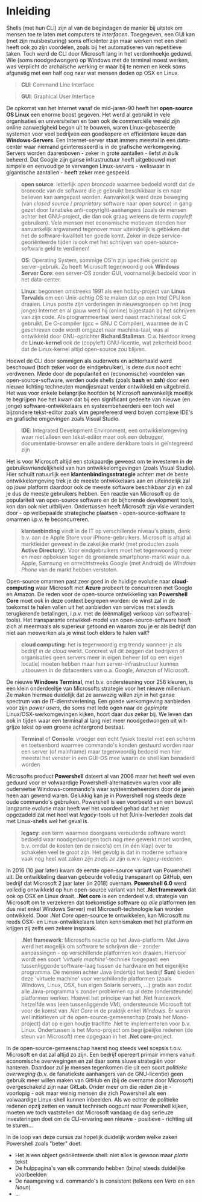 # Inleiding

Shells (met hun CLI) zijn al van de begindagen de manier bij uitstek om mensen toe te laten met computers te *interfacen*. Toegegeven, een GUI kan (met zijn muisbesturing) soms efficiënter zijn maar werken met een shell heeft ook zo zijn voordelen, zoals bij het automatiseren van repetitieve taken. Toch werd de CLI door Microsoft lang in het verdomhoekje geduwd. Wie (soms noodgedwongen) op Windows met de terminal moest werken, was verplicht de archaïsche werking er maar bij te nemen en keek soms afgunstig met een half oog naar wat mensen deden op OSX en Linux.

> **CLI**: Command Line Interface

> **GUI**: Graphical User Interface

De opkomst van het Internet vanaf de mid-jaren-90 heeft het **open-source OS Linux** een enorme boost gegeven. Het werd al gebruikt in vele organisaties en universiteiten en toen ook de commerciële wereld zijn online aanwezigheid begon uit te bouwen, waren Linux-gebaseerde systemen voor veel bedrijven een goedkopere en efficiëntere keuze dan **Windows-Servers**. Een Internet-server staat immers meestal in een data-center waar niemand geïnteresseerd is in de grafische werkomgeving. Servers worden daarenboven - zeker in grote aantallen - liefst *in bulk* beheerd. Dat Google zijn ganse infrastructuur heeft uitgebouwd met simpele en eenvoudige te vervangen Linux-servers - weliswaar in gigantische aantallen - heeft zeker mee gespeeld.

> **open source**: letterlijk *open broncode* waarmee bedoeld wordt dat de broncode van de software die je gebruikt beschikbaar is en naar believen kan aangepast worden. Aanvankelijk werd deze beweging (van *closed source* / *proprietary* software naar *open source*) in gang gezet door fanatieke anti-copyright-aanhangers (zoals de mensen achter het GNU-project, die dan ook graag weleens de term *copyleft* gebruiken). Vele mensen met economische motieven stonden hier aanvankelijk argwanend tegenover maar uiteindelijk is gebleken dat het de software-kwaliteit ten goede komt. Zeker in deze service-georiënteerde tijden is ook met het schrijven van open-source-software geld te verdienen!

> **OS**: Operating System, sommige OS'n zijn specifiek gericht op server-gebruik. Zo heeft Microsoft tegenwoordig ook **Windows Server Core**: een server-OS zonder GUI, voornamelijk bedoeld voor in het data-center.

> **Linux**: begonnen omstreeks 1991 als een hobby-project van **Linus Torvalds** om een Unix-achtig OS te maken dat op een Intel CPU kon draaien. Linus postte zijn vorderingen in nieuwsgroepen op het (nog jonge) Internet en al gauw werd hij (online) bijgestaan bij het schrijven van zijn code. Als programmeertaal werd naast machinetaal ook C gebruikt. De C-compiler (gcc = GNU C Compiler), waarmee de in C geschreven code wordt omgezet naar machine-taal, was al ontwikkeld door GNU-oprichter **Richard Stallman**. O.a. hierdoor kreeg de **Linux-kernel** ook de (copyleft) GNU-licentie, wat zekerheid bood dat de Linux-kernel altijd open-source zou blijven.

Hoewel de CLI door sommigen als ouderwets en achterhaald werd beschouwd (toch zeker voor de eindgebruiker), is deze dus nooit echt verdwenen. Mede door de populariteit en (economische) voordelen van open-source-software, werden oude shells (zoals **bash** en **zsh**) door een nieuwe lichting techneuten mondjesmaat verder ontwikkeld en uitgebreid. Het was voor enkele belangrijke hoofden bij Microsoft aanvankelijk moeilijk te begrijpen hoe het kwam dat bij een significant gedeelte van nieuwe (en jonge) software-ontwikkelaars en systeembeheerders een toch wel bijzondere tekst-editor zoals **vim** geprefereerd werd boven complexe IDE's en grafische omgevingen zoals Visual Studio.

> **IDE**: Integrated Development Environment, een ontwikkelomgeving waar niet alleen een tekst-editor maar ook een debugger, documentatie-browser en alle andere denkbare tools in geïntegreerd zijn

Het is voor Microsoft altijd een stokpaardje geweest om te investeren in de gebruiksvriendelijkheid van hun ontwikkelomgevingen (zoals Visual Studio). Hier schuilt natuurlijk een **klantenbindingsstrategie** achter: met de beste ontwikkelomgeving trek je de meeste ontwikkelaars aan en uiteindelijk zal op jouw platform daardoor ook de meeste software beschikbaar zijn en zal je dus de meeste gebruikers hebben. Een reactie van Microsoft op de populariteit van open-source software en de bijhorende development tools, kon dan ook niet uitblijven. Ondertussen heeft Microsoft zijn visie verandert door - op welbepaalde strategische plaatsen - open-source-software te omarmen i.p.v. te beconcurreren. 

> **klantenbinding** vindt in de IT op verschillende niveau's plaats, denk b.v. aan de Apple Store voor iPhone-gebruikers. Microsoft is altijd al marktleider geweest in de zakelijke markt (met producten zoals **Active Directory**). Voor eindgebruikers moet het tegenwoordig meer en meer opboksen tegen de groeiende smartphone-markt waar o.a. Apple, Samsung en onrechtstreeks Google (met Android) de *Windows Phone* van de markt hebben verstoten.

Open-source omarmen past zeer goed in de huidige evolutie naar **cloud-computing** waar Microsoft met **Azure** probeert te concurreren met Google en Amazon. De reden voor de open-source ontwikkeling van **Powershell Core** moet ook in deze context begrepen worden: de winst zal in de toekomst te halen vallen uit het aanbieden van services met steeds terugkerende betalingen, i.p.v. met de (éénmalige) verkoop van software(-tools). Het transparante ontwikkel-model van open-source-software heeft zich al meermaals als superieur getoond en waarom zou je er als bedrijf dan niet aan meewerken als je winst toch elders te halen valt?

> **cloud computing**: het is tegenwoordig erg trendy wanneer je als bedrijf *in de cloud* werkt. Concreet wil dit zeggen dat bedrijven of organisaties geen servers meer in eigen beheer (of op een eigen locatie) moeten hebben maar hun server-infrastructuur kunnen uitbouwen in de datacenters van o.a. Google, Amazon of Microsoft.

De nieuwe **Windows Terminal**, met b.v. ondersteuning voor 256 kleuren, is een klein onderdeeltje van Microsofts strategie voor het nieuwe millenium. Ze maken hiermee duidelijk dat ze aanwezig willen zijn in het ganse spectrum van de IT-dienstverlening. Een goede werkomgeving aanbieden voor zijn *power users*, die soms met lede ogen naar de *gepimpte* Linux/OSX-werkomgevingen kijken, hoort daar dus zeker bij. We leven dan ook in tijden waar een terminal al lang niet meer noodgedwongen uit wit-grijze tekst op een groene achtergrond bestaat.

> **Terminal** of **Console**: vroeger een echt fysiek toestel met een scherm en toetsenbord waarmee commando's konden gestuurd worden naar een server (of mainframe) maar tegenwoordig bedoeld men hier meestal het venster in een GUI-OS mee waarin de shell kan benaderd worden

Microsofts product **Powershell** dateert al van 2006 maar het heeft wel even geduurd voor er volwaardige Powershell-alternatieven waren voor alle ouderwetse Windows-commando's waar systeembeheerders door de jaren heen aan gewend waren. Gelukkig kan je in Powershell nog steeds deze oude commando's gebruiken. Powershell is een voorbeeld van een bewust langzame evolutie maar heeft wel het voordeel gehad dat het niet opgezadeld zat met heel wat *legacy*-tools uit het (Unix-)verleden zoals dat met Linux-shells wel het geval is.

> **legacy**: een term waarmee doorgaans verouderde software wordt bedoeld waar noodgedwongen toch nog mee gewerkt moet worden, b.v. omdat de kosten (en de risico's) om (in één klap) over te schakelen veel te groot zijn. Het gevolg is dat in moderne software vaak nog heel wat zaken *zijn zoals ze zijn* o.w.v. *legacy*-redenen.

In 2016 (10 jaar later) kwam de eerste open-source variant van Powershell uit. De ontwikkeling daarvan gebeurde volledig transparant op GitHub, een bedrijf dat Microsoft 2 jaar later (in 2018) overnam. **Powershell 6.0** werd volledig ontwikkeld op hun open-source variant van het **.Net framework** dat ook op OSX en Linux draait. **.Net core** is een onderdeel v.d. strategie van Microsoft om te verzekeren dat toekomstige software op *alle* platformen (en dus niet enkel Windows Server) met Microsoft-technologie kan worden ontwikkeld. Door *.Net Core* open-source te ontwikkelen, kan Microsoft nu reeds OSX- en Linux-ontwikkelaars laten kennismaken met het platform en krijgen zij zelfs een zekere inspraak.

> **.Net framework**: Microsofts reactie op het Java-platform. Met Java werd het mogelijk om software te schrijven die - zonder aanpassingen - op verschillende platformen kon draaien. Hiervoor wordt een soort *'virtuele machine'*-techniek toegepast: een tussenliggende software-laag tussen de hardware en het eigenlijke programma. De mensen achter Java (indertijd het bedrijf **Sun**) bieden deze 'virtuele machine' voor verschillende platformen (zoals Windows, Linux, OSX, hun eigen Solaris servers, ...) gratis aan zodat alle Java-programma's zonder problemen op al deze (ondersteunde) platformen werken. Hoewel het principe van het .Net framework hetzelfde was (een tussenliggende *VM*), ondersteunde Microsoft tot voor de komst van *.Net Core* in de praktijk enkel *Windows*. Er waren wel initiatieven uit de open-source-gemeenschap (zoals het Mono-project) dat op eigen houtje trachtte .Net te implementeren voor b.v. Linux. Ondertussen is het Mono-project om begrijpelijke redenen (de steun van Microsoft) mee opgegaan in het **.Net core**-project.

In de open-source-gemeenschap heerst nog steeds veel scepsis t.o.v. Microsoft en dat zal altijd zo zijn. Een bedrijf opereert primair immers vanuit economische overwegingen en zal daar soms sluwe strategiën voor hanteren. Daardoor zul je mensen tegenkomen die uit een soort *politieke overweging* (b.v. de fanatiekste aanhangers van de GNU-licentie) geen gebruik meer willen maken van GitHub en (bij de overname door Microsoft) overgeschakeld zijn naar GitLab. Onder meer om die reden zie je - voorlopig - ook maar weinig mensen die zich Powershell als een volwaardige Linux-shell kunnen inbeelden. Als we echter de politieke redenen opzij zetten en vanuit technisch oogpunt naar Powershell kijken, moeten we toch vaststellen dat Microsoft vandaag de dag serieuze investeringen doet om de CLI-ervaring een nieuwe - positieve - richting uit te sturen...

In de loop van deze cursus zal hopelijk duidelijk worden welke zaken Powershell zoals "beter" doet:

- Het is een object geöriënteerde shell: niet alles is gewoon maar *platte* tekst
- De hulppagina's van elk commando hebben (bijna) steeds duidelijke voorbeelden 
- De naamgeving v.d. commando's is consistent (telkens een *Verb* en een *Noun*)
- ...
